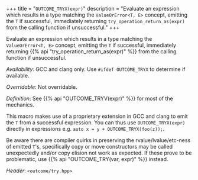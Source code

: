 +++
title = "`OUTCOME_TRYX(expr)`"
description = "Evaluate an expression which results in a type matching the `ValueOrError<T, E>` concept, emitting the `T` if successful, immediately returning `try_operation_return_as(expr)` from the calling function if unsuccessful."
+++

Evaluate an expression which results in a type matching the `ValueOrError<T, E>` concept, emitting the `T` if successful, immediately returning {{% api "try_operation_return_as(expr)" %}} from the calling function if unsuccessful.

*Availability*: GCC and clang only. Use `#ifdef OUTCOME_TRYX` to determine if available.

*Overridable*: Not overridable.

*Definition*: See {{% api "OUTCOME_TRYV(expr)" %}} for most of the mechanics.

This macro makes use of a proprietary extension in GCC and clang to emit the `T` from a successful expression. You can thus use `OUTCOME_TRYX(expr)` directly in expressions e.g. `auto x = y + OUTCOME_TRYX(foo(z));`.

Be aware there are compiler quirks in preserving the rvalue/lvalue/etc-ness of emitted `T`'s, specifically copy or move constructors may be called unexpectedly and/or copy elision not work as expected. If these prove to be problematic, use {{% api "OUTCOME_TRY(var, expr)" %}} instead.

*Header*: `<outcome/try.hpp>`